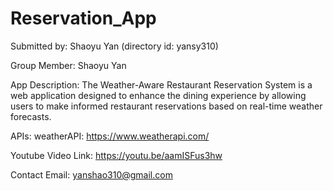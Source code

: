 # Reservation_App

Submitted by: Shaoyu Yan (directory id: yansy310)

Group Member: Shaoyu Yan

App Description: The Weather-Aware Restaurant Reservation System is a web application designed to enhance the dining experience by allowing users to make informed restaurant reservations based on real-time weather forecasts.

APIs: weatherAPI: https://www.weatherapi.com/

Youtube Video Link: https://youtu.be/aamISFus3hw

Contact Email: yanshao310@gmail.com
